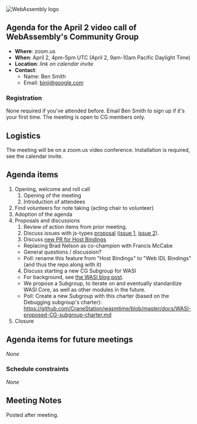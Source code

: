 ![WebAssembly logo](/images/WebAssembly.png)

## Agenda for the April 2 video call of WebAssembly's Community Group

- **Where**: zoom.us
- **When**: April 2, 4pm-5pm UTC (April 2, 9am-10am Pacific Daylight Time)
- **Location**: *link on calendar invite*
- **Contact**:
    - Name: Ben Smith
    - Email: binji@google.com

### Registration

None required if you've attended before. Email Ben Smith to sign up if it's
your first time. The meeting is open to CG members only.

## Logistics

The meeting will be on a zoom.us video conference.
Installation is required, see the calendar invite.

## Agenda items

1. Opening, welcome and roll call
    1. Opening of the meeting
    1. Introduction of attendees
1. Find volunteers for note taking (acting chair to volunteer)
1. Adoption of the agenda
1. Proposals and discussions
    1. Review of action items from prior meeting.
    2. Discuss issues with js-types [proposal](https://github.com/WebAssembly/js-types/blob/master/proposals/js-types/Overview.md) ([issue 1](https://github.com/WebAssembly/js-types/issues/6), [issue 2](https://github.com/WebAssembly/js-types/issues/5)).
    3. Discuss [new PR for Host Bindings](https://github.com/WebAssembly/host-bindings/pull/21)
      * Replacing Brad Nelson as co-champion with Francis McCabe
      * General questions / discussion?
      * Poll: rename this feature from "Host Bindings" to "Web IDL Bindings" (and thus the repo along with it)
    4. Discuss starting a new CG Subgroup for WASI
      * For background, see [the WASI blog post](https://hacks.mozilla.org/2019/03/standardizing-wasi-a-webassembly-system-interface/).
      * We propose a Subgroup, to iterate on and eventually standardize WASI Core, as well as other modules in the future.
      * Poll: Create a new Subgroup with this charter (based on the Debugging subgroup's charter): https://github.com/CraneStation/wasmtime/blob/master/docs/WASI-proposed-CG-subgroup-charter.md
1. Closure

## Agenda items for future meetings

*None*

### Schedule constraints

*None*

## Meeting Notes

Posted after meeting.
